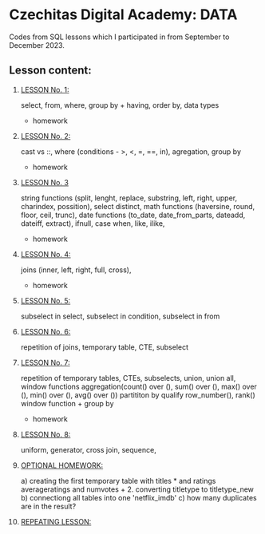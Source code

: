 # Czechitas Digital Academy: DATA

Codes from SQL lessons which I participated in from September to December 2023.

## Lesson content:

1. [LESSON No. 1:](https://github.com/kolmi93/czechitas_datova_akademie_SQL/blob/main/1.HODINA.sql)
   
   select, from, where, group by + having, order by, data types
   + homework
     
2. [LESSON No. 2:](https://github.com/kolmi93/czechitas_datova_akademie_SQL/blob/main/2.HODINA.sql)
   
   cast vs ::, where (conditions - >, <, =, ==, in), agregation, group by
   + homework
     
3. [LESSON No. 3](https://github.com/kolmi93/czechitas_datova_akademie_SQL/blob/main/3.HODINA.sql)
   
   string functions (split, lenght, replace, substring, left, right, upper, charindex, possition),
   select distinct,
   math functions (haversine, round, floor, ceil, trunc),
   date functions (to_date, date_from_parts, dateadd, dateiff, extract),
   ifnull,
   case when,
   like, ilike,
   + homework

4. [LESSON No. 4:](https://github.com/kolmi93/czechitas_datova_akademie_SQL/blob/main/4.HODINA_joiny.sql)
   
   joins (inner, left, right, full, cross),
   + homework
     
5. [LESSON No. 5:](https://github.com/kolmi93/czechitas_datova_akademie_SQL/blob/main/5.HODINA_subselect.sql)
   
   subselect in select,
   subselect in condition,
   subselect in from

6. [LESSON No. 6:](https://github.com/kolmi93/czechitas_datova_akademie_SQL/blob/main/6.HODINA.sql)
    
   repetition of joins,
   temporary table,
   CTE,
   subselect

7. [LESSON No. 7:](https://github.com/kolmi93/czechitas_datova_akademie_SQL/blob/main/7.HODINA.sql)
    
   repetition of temporary tables, CTEs, subselects,
   union, union all,
   window functions
      aggregation(count() over (), sum() over (), max() over (), min() over (), avg() over ())
      partititon by
      qualify
      row_number(), rank()
   window function + group by
   + homework
     
8. [LESSON No. 8:](https://github.com/kolmi93/czechitas_datova_akademie_SQL/blob/main/8.HODINA.sql)
    
   uniform,
   generator,
   cross join,
   sequence,

9. [OPTIONAL HOMEWORK:](https://github.com/kolmi93/czechitas_datova_akademie_SQL/blob/main/Nepovinny_dom_ukol.sql)
    
    a) creating the first temporary table with titles * and ratings averageratings and numvotes + 2. converting titletype to titletype_new
    b) connectiong all tables into one 'netflix_imdb'
    c) how many duplicates are in the result?

10. [REPEATING LESSON:](https://github.com/kolmi93/czechitas_datova_akademie_SQL/blob/main/OPAKOVACI_HODINA.sql)
